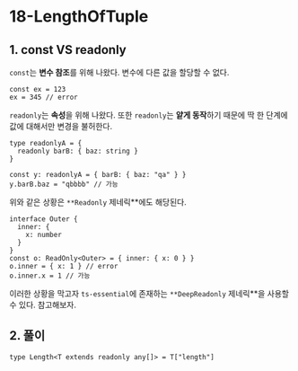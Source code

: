 # 18-LengthOfTuple

## 1. const VS readonly

`const`는 **변수 참조**를 위해 나왔다. 변수에 다른 값을 할당할 수 없다.

```tsx
const ex = 123
ex = 345 // error
```

`readonly`는 **속성**을 위해 나왔다. 또한 `readonly`는 **얕게 동작**하기 때문에 딱 한 단계에 값에 대해서만 변경을 불허한다.

```tsx
type readonlyA = {
  readonly barB: { baz: string }
}

const y: readonlyA = { barB: { baz: "qa" } }
y.barB.baz = "qbbbb" // 가능
```

위와 같은 상황은 `**Readonly` 제네릭\*\*에도 해당된다.

```tsx
interface Outer {
  inner: {
    x: number
  }
}
const o: ReadOnly<Outer> = { inner: { x: 0 } }
o.inner = { x: 1 } // error
o.inner.x = 1 // 가능
```

이러한 상황을 막고자 `ts-essential`에 존재하는 `**DeepReadonly` 제네릭\*\*을 사용할 수 있다. 참고해보자.

## 2. 풀이

```tsx
type Length<T extends readonly any[]> = T["length"]
```

